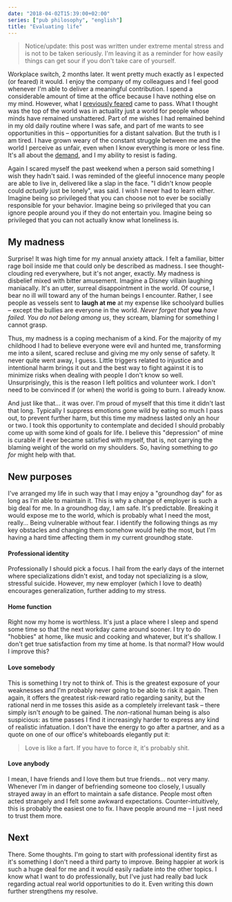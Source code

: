 ```yaml
---
date: "2018-04-02T15:39:00+02:00"
series: ["pub philosophy", "english"]
title: "Evaluating life"
---
```


> Notice/update: this post was written under extreme mental stress and is not to be taken seriously. I'm leaving it as a reminder for how easily things can get sour if you don't take care of yourself.

Workplace switch, 2 months later. It went pretty much exactly as I expected (or feared) it would. I enjoy the company of my colleagues and I feel good whenever I'm able to deliver a meaningful contribution. I spend a considerable amount of time at the office because I have nothing else on my mind. However, what I [previously feared](/2018/enter-2018/) came to pass. What I thought was the top of the world was in actuality just a world for people whose minds have remained unshattered. Part of me wishes I had remained behind in my old daily routine where I was safe, and part of me wants to see opportunities in this – opportunities for a distant salvation. But the truth is I am tired. I have grown weary of the constant struggle between me and the world I perceive as unfair, even when I know everything is more or less fine. It's all about the [demand](/2017/meaning-of-life), and I my ability to resist is fading. 

Again I scared myself the past weekend when a person said something I wish they hadn't said. I was reminded of the gleeful innocence many people are able to live in, delivered like a slap in the face. "I didn't know people could _actually_ just be lonely", was said. I wish I never had to learn either. Imagine being so privileged that you can choose not to ever be socially responsible for your behavior. Imagine being so privileged that you can ignore people around you if they do not entertain you. Imagine being so privileged that you can not actually know what loneliness is. 

## My madness 

Surprise! It was high time for my annual anxiety attack. I felt a familiar, bitter rage boil inside me that could only be described as madness. I see thought-clouding red everywhere, but it's not anger, exactly. My madness is disbelief mixed with bitter amusement. Imagine a Disney villain laughing maniacally. It's an utter, surreal disappointment in the world. Of course, I bear no ill will toward any of the human beings I encounter. Rather, I see people as vessels sent to **laugh at me** at my expense like schoolyard bullies – except the bullies are everyone in the world. _Never forget that_ **you** _have failed. You do not belong among us_, they scream, blaming for something I cannot grasp.

Thus, my madness is a coping mechanism of a kind. For the majority of my childhood I had to believe everyone were evil and hunted me, transforming me into a silent, scared recluse and giving me my only sense of safety. It never quite went away, I guess. Little triggers related to injustice and intentional harm brings it out and the best way to fight against it is to minimize risks when dealing with people I don't know so well. Unsurprisingly, this is the reason I left politics and volunteer work. I don't need to be convinced if (or when) the world is going to burn. I already know.

And just like that... it was over. I'm proud of myself that this time it didn't last that long. Typically I suppress emotions gone wild by eating so much I pass out, to prevent further harm, but this time my madness lasted only an hour or two. I took this opportunity to contemplate and decided I should probably come up with some kind of goals for life. I believe this "depression" of mine is curable if I ever became satisfied with myself, that is, not carrying the blaming weight of the world on my shoulders. So, having something to _go for_ might help with that.

## New purposes

I've arranged my life in such way that I may enjoy a "groundhog day" for as long as I'm able to maintain it. This is why a change of employer is such a big deal for me. In a groundhog day, I am safe. It's predictable. Breaking it would expose me to the world, which is probably what I need the most, really... Being vulnerable without fear. I identify the following things as my key obstacles and changing them somehow would help the most, but I'm having a hard time affecting them in my current groundhog state. 

#### Professional identity
Professionally I should pick a focus. I hail from the early days of the internet where specializations didn't exist, and today not specializing is a slow, stressful suicide. However, my new employer (which I love to death) encourages generalization, further adding to my stress. 

#### Home function 
Right now my home is worthless. It's just a place where I sleep and spend some time so that the next workday came around sooner. I try to do "hobbies" at home, like music and cooking and whatever, but it's shallow. I don't get true satisfaction from my time at home. Is that normal? How would I improve this?

#### Love somebody
This is something I try not to think of. This is the greatest exposure of your weaknesses and I'm probably never going to be able to risk it again. Then again, it offers the greatest risk-reward ratio regarding sanity, but the rational nerd in me tosses this aside as a completely irrelevant task – there simply isn't _enough_ to be gained. The _non_-rational human being is also suspicious: as time passes I find it increasingly harder to express any kind of realistic infatuation. I don't have the energy to go after a partner, and as a quote on one of our office's whiteboards elegantly put it:

> Love is like a fart. If you have to force it, it's probably shit.  

#### Love anybody
I mean, I have friends and I love them but true friends... not very many. Whenever I'm in danger of befriending someone too closely, I usually strayed away in an effort to maintain a safe distance. People most often acted strangely and I felt some awkward expectations. Counter-intuitively, this is probably the easiest one to fix. I have people around me – I just need to trust them more.

## Next
There. Some thoughts. I'm going to start with professional identity first as it's something I don't need a third party to improve. Being happier at work is such a huge deal for me and it would easily radiate into the other topics. I know what I want to do professionally, but I've just had really bad luck regarding actual real world opportunities to do it. Even writing this down further strengthens my resolve.
